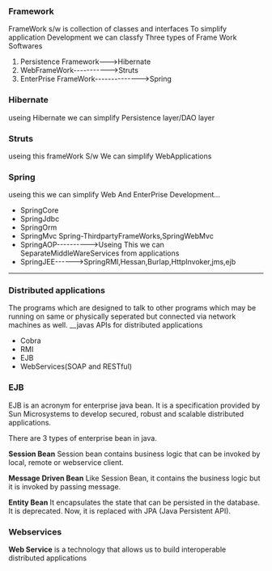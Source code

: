 ### Framework
FrameWork s/w is collection of classes and interfaces To simplify application Development
we can classfy
Three types of Frame Work Softwares
1. Persistence Framework--->Hibernate
2. WebFrameWork----------->Struts
3. EnterPrise FrameWork-------------->Spring
### Hibernate
useing Hibernate we can simplify Persistence layer/DAO layer
### Struts 
useing this frameWork S/w We can simplify WebApplications
### Spring
 useing this we can simplify Web And EnterPrise Development...
*  SpringCore
*  SpringJdbc
*  SpringOrm
*  SpringMvc Spring-ThirdpartyFrameWorks,SpringWebMvc
*  SpringAOP---------->Useing This we can SeparateMiddleWareServices from applications
*  SpringJEE------>SpringRMI,Hessan,Burlap,HttpInvoker,jms,ejb

________________________________________________________________________________________________________________________________
### Distributed applications
The programs which are designed to talk to other programs which may be running on same or physically seperated but connected via network machines as well.
__javas APIs for distributed applications
* Cobra
* RMI
* EJB
* WebServices(SOAP and RESTful)

### 
### EJB

EJB is an acronym for enterprise java bean. It is a specification provided by Sun Microsystems to develop secured, robust and scalable distributed applications.

There are 3 types of enterprise bean in java.

__Session Bean__
Session bean contains business logic that can be invoked by local, remote or webservice client.

__Message Driven Bean__
Like Session Bean, it contains the business logic but it is invoked by passing message.

__Entity Bean__
It encapsulates the state that can be persisted in the database. It is deprecated. Now, it is replaced with JPA (Java Persistent API).

### Webservices
__Web Service__ is a technology that allows us to build interoperable distributed applications
